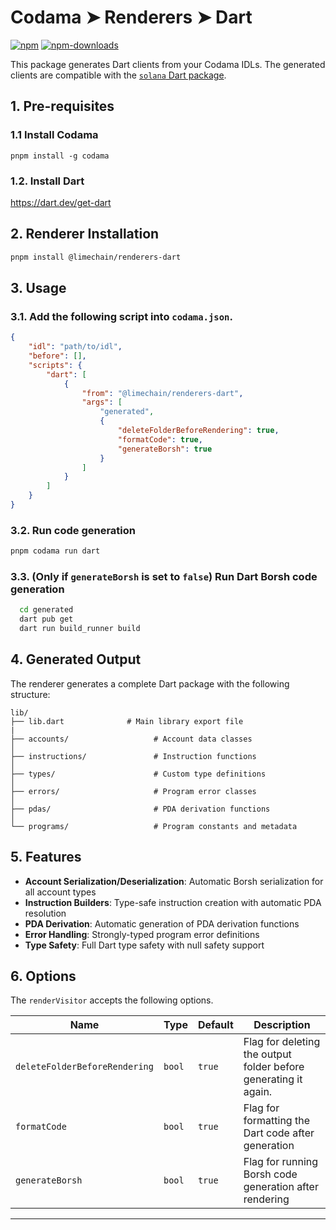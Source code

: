 # Codama ➤ Renderers ➤ Dart

[![npm][npm-image]][npm-url]
[![npm-downloads][npm-downloads-image]][npm-url]

[npm-downloads-image]: https://img.shields.io/npm/dm/@limechain/renderers-dart.svg?style=flat
[npm-image]: https://img.shields.io/npm/v/@limechain/renderers-dart.svg?style=flat&label=%40limechain%2Frenderers-dart
[npm-url]: https://www.npmjs.com/package/@limechain/renderers-dart

This package generates Dart clients from your Codama IDLs. The generated clients are compatible with the [`solana` Dart package](https://pub.dev/packages/solana).

## 1. Pre-requisites

### 1.1 Install Codama

```
pnpm install -g codama
```

### 1.2. Install Dart

https://dart.dev/get-dart

## 2. Renderer Installation

```sh
pnpm install @limechain/renderers-dart
```

## 3. Usage

### 3.1. Add the following script into `codama.json`.

```json
{
    "idl": "path/to/idl",
    "before": [],
    "scripts": {
        "dart": [
            {
                "from": "@limechain/renderers-dart",
                "args": [
                    "generated",
                    {
                        "deleteFolderBeforeRendering": true,
                        "formatCode": true,
                        "generateBorsh": true
                    }
                ]
            }
        ]
    }
}
```

### 3.2. Run code generation

```sh
pnpm codama run dart
```

### 3.3. (Only if `generateBorsh` is set to `false`) Run Dart Borsh code generation

```sh
  cd generated
  dart pub get
  dart run build_runner build
```

## 4. Generated Output

The renderer generates a complete Dart package with the following structure:

```
lib/
├── lib.dart              # Main library export file
|
├── accounts/                   # Account data classes
│
├── instructions/               # Instruction functions
│
├── types/                      # Custom type definitions
│
├── errors/                     # Program error classes
│
├── pdas/                       # PDA derivation functions
│
└── programs/                   # Program constants and metadata
```

## 5. Features

- **Account Serialization/Deserialization**: Automatic Borsh serialization for all account types
- **Instruction Builders**: Type-safe instruction creation with automatic PDA resolution
- **PDA Derivation**: Automatic generation of PDA derivation functions
- **Error Handling**: Strongly-typed program error definitions
- **Type Safety**: Full Dart type safety with null safety support

## 6. Options

The `renderVisitor` accepts the following options.

| Name                          | Type   | Default | Description                                                     |
| ----------------------------- | ------ | ------- | --------------------------------------------------------------- |
| `deleteFolderBeforeRendering` | `bool` | `true`  | Flag for deleting the output folder before generating it again. |
| `formatCode`                  | `bool` | `true`  | Flag for formatting the Dart code after generation              |
| `generateBorsh`               | `bool` | `true`  | Flag for running Borsh code generation after rendering          |

<hr/>
